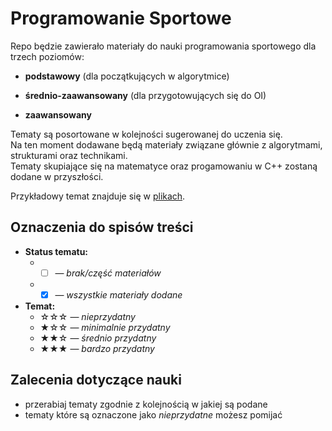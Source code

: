 # Programowanie Sportowe

Repo będzie zawierało materiały do nauki programowania sportowego dla trzech poziomów:
    
- **podstawowy** (dla początkujących w algorytmice)
    
- **średnio-zaawansowany** (dla przygotowujących się do OI)
    
- **zaawansowany**

Tematy są posortowane w kolejności sugerowanej do uczenia się.</br>
Na ten moment dodawane będą materiały związane głównie z algorytmami, strukturami oraz technikami.</br>
Tematy skupiające się na matematyce oraz progamowaniu w C++ zostaną dodane w przyszłości.

Przykładowy temat znajduje się w [plikach](https://github.com/Matian37/programowanie-sportowe/tree/main/Przykladowy%20Temat).

## Oznaczenia do spisów treści
- **Status tematu:**
  - - [ ] — *brak/część materiałów*
  - - [X] — *wszystkie materiały dodane*
- **Temat:**
  - ☆☆☆ — *nieprzydatny*
  - ★☆☆ — *minimalnie przydatny*
  - ★★☆ — *średnio przydatny*
  - ★★★ — *bardzo przydatny*

## Zalecenia dotyczące nauki

* przerabiaj tematy zgodnie z kolejnością w jakiej są podane
* tematy które są oznaczone jako *nieprzydatne* możesz pomijać
